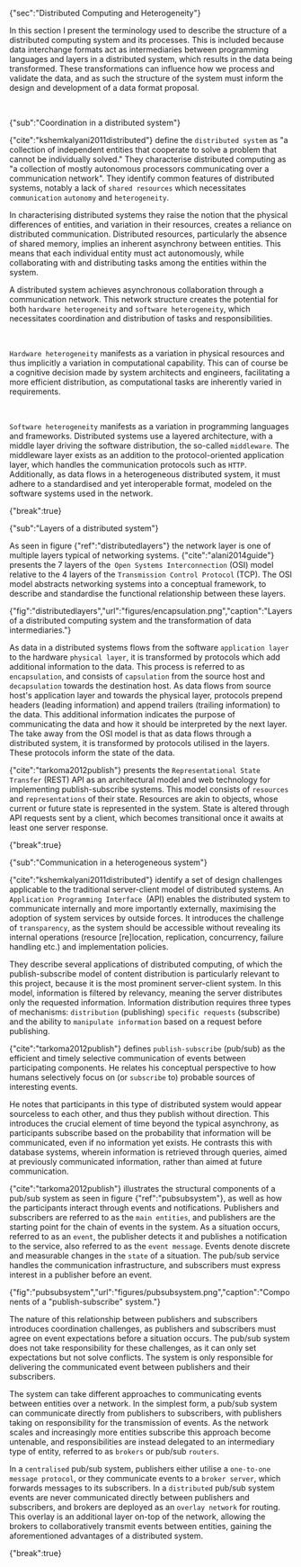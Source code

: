 {"sec":"Distributed Computing and Heterogeneity"}

In this section I present the terminology used to describe the structure of a distributed computing system and its processes. This is included because data interchange formats act as intermediaries between programming languages and layers in a distributed system, which results in the data being transformed. These transformations can influence how we process and validate the data, and as such the structure of the system must inform the design and development of a data format proposal.

<br>

{"sub":"Coordination in a distributed system"}

{"cite":"kshemkalyani2011distributed"} define the `distributed system` as "a collection of independent entities that cooperate to solve a problem that cannot be individually solved." They characterise distributed computing as  "a collection of mostly autonomous processors communicating over a communication network". They identify common features of distributed systems, notably a lack of `shared resources` which necessitates `communication` `autonomy` and `heterogeneity`.

In characterising distributed systems they raise the notion that the physical differences of entities, and variation in their resources, creates a reliance on distributed communication. Distributed resources, particularly the absence of shared memory, implies an inherent asynchrony between entities. This means that each individual entity must act autonomously, while collaborating with and distributing tasks among the entities within the system.

A distributed system achieves asynchronous collaboration through a communication network. This network structure creates the potential for both `hardware heterogeneity` and `software heterogeneity`, which necessitates coordination and distribution of tasks and responsibilities.

<br>

`Hardware heterogeneity` manifests as a variation in physical resources and thus implicitly a variation in computational capability. This can of course be a cognitive decision made by system architects and engineers, facilitating a more efficient distribution, as computational tasks are inherently varied in requirements.

<br>

`Software heterogeneity` manifests as a variation in programming languages and frameworks. Distributed systems use a layered architecture, with a middle layer driving the software distribution, the so-called `middleware`. The middleware layer exists as an addition to the protocol-oriented application layer, which handles the communication protocols such as `HTTP`. Additionally, as data flows in a heterogeneous distributed system, it must adhere to a standardised and yet interoperable format, modeled on the software systems used in the network.

{"break":true}

{"sub":"Layers of a distributed system"}

As seen in figure {"ref":"distributedlayers"} the network layer is one of multiple layers typical of networking systems. {"cite":"alani2014guide"} presents the 7 layers of the` Open Systems Interconnection` (OSI) model relative to the 4 layers of the `Transmission Control Protocol` (TCP). The OSI model abstracts networking systems into a conceptual framework, to describe and standardise the functional relationship between these layers.

{"fig":"distributedlayers","url":"figures/encapsulation.png","caption":"Layers of a distributed computing system and the transformation of data intermediaries."}

As data in a distributed systems flows from the software `application layer` to the hardware `physical layer`, it is transformed by protocols which add additional information to the data. This process is referred to as `encapsulation`, and consists of `capsulation` from the source host and `decapsulation` towards the destination host. As data flows from source host's application layer and towards the physical layer, protocols prepend headers (leading information) and append trailers (trailing information) to the data. This additional information indicates the purpose of communicating the data and how it should be interpreted by the next layer. The take away from the OSI model is that as data flows through a distributed system, it is transformed by protocols utilised in the layers. These protocols inform the state of the data.

{"cite":"tarkoma2012publish"} presents the `Representational State Transfer` (REST) API as an architectural model and web technology for implementing publish-subscribe systems. This model consists of `resources` and `representations` of their state. Resources are akin to objects, whose current or future state is represented in the system. State is altered through API requests sent by a client, which becomes transitional once it awaits at least one server response.

{"break":true}

{"sub":"Communication in a heterogeneous system"}

{"cite":"kshemkalyani2011distributed"} identify a set of design challenges applicable to the traditional server-client model of distributed systems. An `Application Programming Interface `(API) enables the distributed system to communicate internally and more importantly externally, maximising the adoption of system services by outside forces. It introduces the challenge of `transparency`, as the system should be accessible without revealing its internal operations (resource [re]location, replication, concurrency, failure handling etc.) and implementation policies.

They describe several applications of distributed computing, of which the publish-subscribe model of content distribution is particularly relevant to this project, because it is the most prominent server-client system. In this model, information is filtered by relevancy, meaning the server distributes only the requested information. Information distribution requires three types of mechanisms: `distribution` (publishing) `specific requests` (subscribe) and the ability to `manipulate information` based on a request before publishing.

{"cite":"tarkoma2012publish"} defines `publish-subscribe` (pub/sub) as the efficient and timely selective communication of events between participating components. He relates his conceptual perspective to how humans selectively focus on (or `subscribe` to) probable sources of interesting events.

He notes that participants in this type of distributed system would appear sourceless to each other, and thus they publish without direction. This introduces the crucial element of time beyond the typical asynchrony, as participants subscribe based on the probability that information will be communicated, even if no information yet exists. He contrasts this with database systems, wherein information is retrieved through queries, aimed at previously communicated information, rather than aimed at future communication.

{"cite":"tarkoma2012publish"} illustrates the structural components of a pub/sub system as seen in figure {"ref":"pubsubsystem"}, as well as how the participants interact through events and notifications. Publishers and subscribers are referred to as the `main entities`, and publishers are the starting point for the chain of events in the system. As a situation occurs, referred to as an `event`, the publisher detects it and publishes a notification to the service, also referred to as the `event message`. Events denote discrete and measurable changes in the `state` of a situation. The pub/sub service handles the communication infrastructure, and subscribers must express interest in a publisher before an event.

{"fig":"pubsubsystem","url":"figures/pubsubsystem.png","caption":"Components of a \"publish-subscribe\" system."}

The nature of this relationship between publishers and subscribers introduces coordination challenges, as publishers and subscribers must agree on event expectations before a situation occurs. The pub/sub system does not take responsibility for these challenges, as it can only set expectations but not solve conflicts. The system is only responsible for delivering the communicated event between publishers and their subscribers.

The system can take different approaches to communicating events between entities over a network. In the simplest form, a pub/sub system can communicate directly from publishers to subscribers, with publishers taking on responsibility for the transmission of events. As the network scales and increasingly more entities subscribe this approach become untenable, and responsibilities are instead delegated to an intermediary type of entity, referred to as `brokers` or pub/sub `routers`.

In a `centralised` pub/sub system, publishers either utilise a `one-to-one message protocol`, or they communicate events to a `broker server`, which forwards messages to its subscribers. In a `distributed` pub/sub system events are never communicated directly between publishers and subscribers, and brokers are deployed as an `overlay network` for routing. This overlay is an additional layer on-top of the network, allowing the brokers to collaboratively transmit events between entities, gaining the aforementioned advantages of a distributed system.

{"break":true}